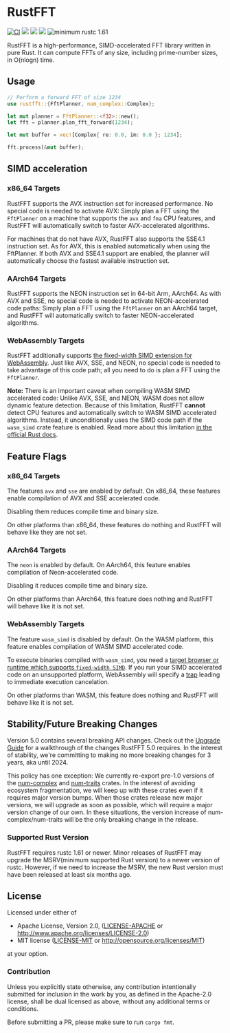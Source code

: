 # RustFFT

[![CI](https://github.com/ejmahler/RustFFT/workflows/CI/badge.svg)](https://github.com/ejmahler/RustFFT/actions?query=workflow%3ACI)
[![](https://img.shields.io/crates/v/rustfft.svg)](https://crates.io/crates/rustfft)
[![](https://img.shields.io/crates/l/rustfft.svg)](https://crates.io/crates/rustfft)
[![](https://docs.rs/rustfft/badge.svg)](https://docs.rs/rustfft/)
![minimum rustc 1.61](https://img.shields.io/badge/rustc-1.61+-red.svg)

RustFFT is a high-performance, SIMD-accelerated FFT library written in pure Rust. It can compute FFTs of any size, including prime-number sizes, in O(nlogn) time.

## Usage

```rust
// Perform a forward FFT of size 1234
use rustfft::{FftPlanner, num_complex::Complex};

let mut planner = FftPlanner::<f32>::new();
let fft = planner.plan_fft_forward(1234);

let mut buffer = vec![Complex{ re: 0.0, im: 0.0 }; 1234];

fft.process(&mut buffer);
```

## SIMD acceleration

### x86_64 Targets

RustFFT supports the AVX instruction set for increased performance. No special code is needed to activate AVX: Simply plan a FFT using the `FftPlanner` on a machine that supports the `avx` and `fma` CPU features, and RustFFT will automatically switch to faster AVX-accelerated algorithms.

For machines that do not have AVX, RustFFT also supports the SSE4.1 instruction set. As for AVX, this is enabled automatically when using the FftPlanner. If both AVX and SSE4.1 support are enabled, the planner will automatically choose the fastest available instruction set.

### AArch64 Targets

RustFFT supports the NEON instruction set in 64-bit Arm, AArch64. As with AVX and SSE, no special code is needed to activate NEON-accelerated code paths: Simply plan a FFT using the `FftPlanner` on an AArch64 target, and RustFFT will automatically switch to faster NEON-accelerated algorithms.

### WebAssembly Targets

RustFFT additionally supports [the fixed-width SIMD extension for WebAssembly](https://github.com/WebAssembly/spec/blob/main/proposals/simd/SIMD.md). Just like AVX, SSE, and NEON, no special code is needed to take advantage of this code path; all you need to do is plan a FFT using the `FftPlanner`.

**Note:** There is an important caveat when compiling WASM SIMD accelerated code: Unlike AVX, SSE, and NEON, WASM does not allow dynamic feature detection. Because of this limitation, RustFFT **cannot** detect CPU features and automatically switch to WASM SIMD accelerated algorithms. Instead, it unconditionally uses the SIMD code path if the `wasm_simd` crate feature is enabled. Read more about this limitation [in the official Rust docs](https://doc.rust-lang.org/1.75.0/core/arch/wasm32/index.html#simd).

## Feature Flags

### x86_64 Targets

The features `avx` and `sse` are enabled by default. On x86_64, these features enable compilation of AVX and SSE accelerated code.

Disabling them reduces compile time and binary size.

On other platforms than x86_64, these features do nothing and RustFFT will behave like they are not set.

### AArch64 Targets

The `neon` is enabled by default. On AArch64, this feature enables compilation of Neon-accelerated code.

Disabling it reduces compile time and binary size.

On other platforms than AArch64, this feature does nothing and RustFFT will behave like it is not set.

### WebAssembly Targets

The feature `wasm_simd` is disabled by default. On the WASM platform, this feature enables compilation of WASM SIMD accelerated code.

To execute binaries compiled with `wasm_simd`, you need a [target browser or runtime which supports `fixed-width SIMD`](https://webassembly.org/roadmap/).
If you run your SIMD accelerated code on an unsupported platform, WebAssembly will specify a [trap](https://webassembly.github.io/spec/core/intro/overview.html#trap) leading to immediate execution cancelation.

On other platforms than WASM, this feature does nothing and RustFFT will behave like it is not set.

## Stability/Future Breaking Changes

Version 5.0 contains several breaking API changes. Check out the [Upgrade Guide](/UpgradeGuide4to5.md) for a walkthrough of the changes RustFFT 5.0 requires. In the interest of stability, we're committing to making no more breaking changes for 3 years, aka until 2024.

This policy has one exception: We currently re-export pre-1.0 versions of the [num-complex](https://crates.io/crates/num-complex) and [num-traits](https://crates.io/crates/num-traits) crates. In the interest of avoiding ecosystem fragmentation, we will keep up with these crates even if it requires major version bumps. When those crates release new major versions, we will upgrade as soon as possible, which will require a major version change of our own. In these situations, the version increase of num-complex/num-traits will be the only breaking change in the release.

### Supported Rust Version

RustFFT requires rustc 1.61 or newer. Minor releases of RustFFT may upgrade the MSRV(minimum supported Rust version) to a newer version of rustc.
However, if we need to increase the MSRV, the new Rust version must have been released at least six months ago.

## License

Licensed under either of

- Apache License, Version 2.0, ([LICENSE-APACHE](LICENSE-APACHE) or http://www.apache.org/licenses/LICENSE-2.0)
- MIT license ([LICENSE-MIT](LICENSE-MIT) or http://opensource.org/licenses/MIT)

at your option.

### Contribution

Unless you explicitly state otherwise, any contribution intentionally
submitted for inclusion in the work by you, as defined in the Apache-2.0
license, shall be dual licensed as above, without any additional terms or
conditions.

Before submitting a PR, please make sure to run `cargo fmt`.
